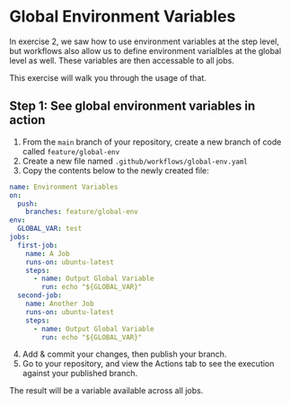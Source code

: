 # Global Environment Variables

In exercise 2, we saw how to use environment variables at the step level, but workflows also allow us to define environment varialbles at the global level as well. These variables are then accessable to all jobs.

This exercise will walk you through the usage of that.

## Step 1: See global environment variables in action

1. From the `main` branch of your repository, create a new branch of code called `feature/global-env`
2. Create a new file named `.github/workflows/global-env.yaml`
3. Copy the contents below to the newly created file:

```yaml
name: Environment Variables
on:
  push:
    branches: feature/global-env
env:
  GLOBAL_VAR: test
jobs:
  first-job:
    name: A Job
    runs-on: ubuntu-latest
    steps:
      - name: Output Global Variable
        run: echo "${GLOBAL_VAR}"
  second-job:
    name: Another Job
    runs-on: ubuntu-latest
    steps:
      - name: Output Global Variable
        run: echo "${GLOBAL_VAR}"
```

4. Add & commit your changes, then publish your branch.
5. Go to your repository, and view the Actions tab to see the execution against your published branch.

The result will be a variable available across all jobs.